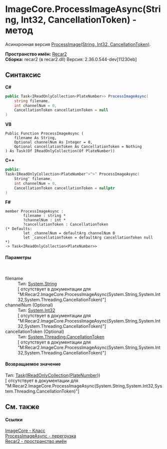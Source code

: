# ImageCore.ProcessImageAsync(String, Int32, CancellationToken) - метод
 

Асинхронная версия <a href="a5acb166-8c84-2c2d-41e6-cdd70c7012f1">ProcessImage(String, Int32, CancellationToken)</a>.

**Пространство имён:**&nbsp;<a href="0dd0c505-07fc-c3e8-128c-d1a0701f2a29">Recar2</a><br />**Сборка:**&nbsp;recar2 (в recar2.dll) Версия: 2.36.0.544-dev[11230eb]

## Синтаксис

**C#**<br />
``` C#
public Task<IReadOnlyCollection<PlateNumber>> ProcessImageAsync(
	string filename,
	int channelNum = 0,
	CancellationToken cancellationToken = null
)
```

**VB**<br />
``` VB
Public Function ProcessImageAsync ( 
	filename As String,
	Optional channelNum As Integer = 0,
	Optional cancellationToken As CancellationToken = Nothing
) As Task(Of IReadOnlyCollection(Of PlateNumber))
```

**C++**<br />
``` C++
public:
Task<IReadOnlyCollection<PlateNumber^>^>^ ProcessImageAsync(
	String^ filename, 
	int channelNum = 0, 
	CancellationToken cancellationToken = nullptr
)
```

**F#**<br />
``` F#
member ProcessImageAsync : 
        filename : string * 
        ?channelNum : int * 
        ?cancellationToken : CancellationToken 
(* Defaults:
        let _channelNum = defaultArg channelNum 0
        let _cancellationToken = defaultArg cancellationToken null
*)
-> Task<IReadOnlyCollection<PlateNumber>> 

```


#### Параметры
&nbsp;<dl><dt>filename</dt><dd>Тип:&nbsp;<a href="http://msdn2.microsoft.com/ru-ru/library/s1wwdcbf" target="_blank">System.String</a><br />\[<param name="filename"/> отсутствует в документации для "M:Recar2.ImageCore.ProcessImageAsync(System.String,System.Int32,System.Threading.CancellationToken)"\]</dd><dt>channelNum (Optional)</dt><dd>Тип:&nbsp;<a href="http://msdn2.microsoft.com/ru-ru/library/td2s409d" target="_blank">System.Int32</a><br />\[<param name="channelNum"/> отсутствует в документации для "M:Recar2.ImageCore.ProcessImageAsync(System.String,System.Int32,System.Threading.CancellationToken)"\]</dd><dt>cancellationToken (Optional)</dt><dd>Тип:&nbsp;<a href="http://msdn2.microsoft.com/ru-ru/library/dd384802" target="_blank">System.Threading.CancellationToken</a><br />\[<param name="cancellationToken"/> отсутствует в документации для "M:Recar2.ImageCore.ProcessImageAsync(System.String,System.Int32,System.Threading.CancellationToken)"\]</dd></dl>

#### Возвращаемое значение
Тип:&nbsp;<a href="http://msdn2.microsoft.com/ru-ru/library/dd321424" target="_blank">Task</a>(<a href="http://msdn2.microsoft.com/ru-ru/library/hh881542" target="_blank">IReadOnlyCollection</a>(<a href="32a9f62f-82c7-f7ca-5f55-1fb694756b18">PlateNumber</a>))<br />\[<returns> отсутствует в документации для "M:Recar2.ImageCore.ProcessImageAsync(System.String,System.Int32,System.Threading.CancellationToken)"\]

## См. также


#### Ссылки
<a href="0ecd30a3-2420-dbc0-b961-311b9ee08659">ImageCore - Класс</a><br /><a href="95e4bacb-fa23-501e-2adc-3c98d8699cb5">ProcessImageAsync - перегрузка</a><br /><a href="0dd0c505-07fc-c3e8-128c-d1a0701f2a29">Recar2 - пространство имён</a><br />
